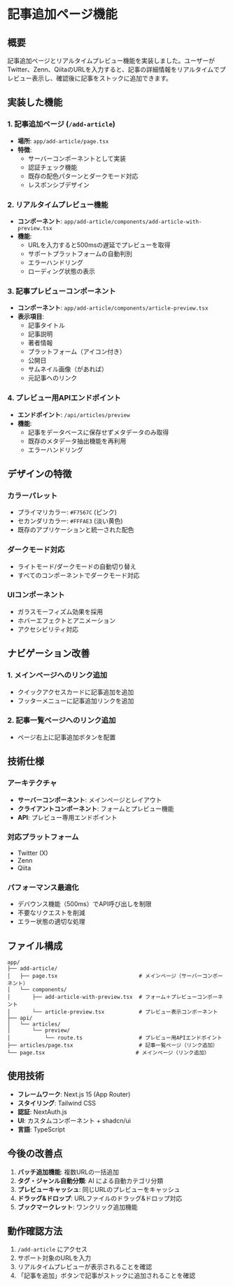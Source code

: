 # 記事追加ページ機能

## 概要

記事追加ページとリアルタイムプレビュー機能を実装しました。ユーザーがTwitter、Zenn、QiitaのURLを入力すると、記事の詳細情報をリアルタイムでプレビュー表示し、確認後に記事をストックに追加できます。

## 実装した機能

### 1. 記事追加ページ (`/add-article`)

- **場所**: `app/add-article/page.tsx`
- **特徴**:
  - サーバーコンポーネントとして実装
  - 認証チェック機能
  - 既存の配色パターンとダークモード対応
  - レスポンシブデザイン

### 2. リアルタイムプレビュー機能

- **コンポーネント**: `app/add-article/components/add-article-with-preview.tsx`
- **機能**:
  - URLを入力すると500msの遅延でプレビューを取得
  - サポートプラットフォームの自動判別
  - エラーハンドリング
  - ローディング状態の表示

### 3. 記事プレビューコンポーネント

- **コンポーネント**: `app/add-article/components/article-preview.tsx`
- **表示項目**:
  - 記事タイトル
  - 記事説明
  - 著者情報
  - プラットフォーム（アイコン付き）
  - 公開日
  - サムネイル画像（があれば）
  - 元記事へのリンク

### 4. プレビュー用APIエンドポイント

- **エンドポイント**: `/api/articles/preview`
- **機能**:
  - 記事をデータベースに保存せずメタデータのみ取得
  - 既存のメタデータ抽出機能を再利用
  - エラーハンドリング

## デザインの特徴

### カラーパレット
- プライマリカラー: `#F7567C` (ピンク)
- セカンダリカラー: `#FFFAE3` (淡い黄色)
- 既存のアプリケーションと統一された配色

### ダークモード対応
- ライトモード/ダークモードの自動切り替え
- すべてのコンポーネントでダークモード対応

### UIコンポーネント
- ガラスモーフィズム効果を採用
- ホバーエフェクトとアニメーション
- アクセシビリティ対応

## ナビゲーション改善

### 1. メインページへのリンク追加
- クイックアクセスカードに記事追加を追加
- フッターメニューに記事追加リンクを追加

### 2. 記事一覧ページへのリンク追加
- ページ右上に記事追加ボタンを配置

## 技術仕様

### アーキテクチャ
- **サーバーコンポーネント**: メインページとレイアウト
- **クライアントコンポーネント**: フォームとプレビュー機能
- **API**: プレビュー専用エンドポイント

### 対応プラットフォーム
- Twitter (X)
- Zenn
- Qiita

### パフォーマンス最適化
- デバウンス機能（500ms）でAPI呼び出しを制限
- 不要なリクエストを削減
- エラー状態の適切な処理

## ファイル構成

```
app/
├── add-article/
│   ├── page.tsx                          # メインページ（サーバーコンポーネント）
│   └── components/
│       ├── add-article-with-preview.tsx  # フォーム＋プレビューコンポーネント
│       └── article-preview.tsx           # プレビュー表示コンポーネント
├── api/
│   └── articles/
│       └── preview/
│           └── route.ts                  # プレビュー用APIエンドポイント
├── articles/page.tsx                     # 記事一覧ページ（リンク追加）
└── page.tsx                             # メインページ（リンク追加）
```

## 使用技術

- **フレームワーク**: Next.js 15 (App Router)
- **スタイリング**: Tailwind CSS
- **認証**: NextAuth.js
- **UI**: カスタムコンポーネント + shadcn/ui
- **言語**: TypeScript

## 今後の改善点

1. **バッチ追加機能**: 複数URLの一括追加
2. **タグ・ジャンル自動分類**: AI による自動カテゴリ分類
3. **プレビューキャッシュ**: 同じURLのプレビューをキャッシュ
4. **ドラッグ&ドロップ**: URLファイルのドラッグ&ドロップ対応
5. **ブックマークレット**: ワンクリック追加機能

## 動作確認方法

1. `/add-article` にアクセス
2. サポート対象のURLを入力
3. リアルタイムプレビューが表示されることを確認
4. 「記事を追加」ボタンで記事がストックに追加されることを確認